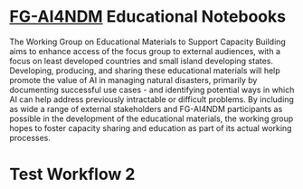 # [FG-AI4NDM](https://www.itu.int/en/ITU-T/focusgroups/ai4ndm/Pages/default.aspx) Educational Notebooks

The Working Group on Educational Materials to Support Capacity Building aims to enhance access of the focus group to external audiences, with a focus on least developed countries and small island developing states. Developing, producing, and sharing these educational materials will help promote the value of AI in managing natural disasters, primarily by documenting successful use cases - and identifying potential ways in which AI can help address previously intractable or difficult problems. By including as wide a range of external stakeholders and FG-AI4NDM participants as possible in the development of the educational materials, the working group hopes to foster capacity sharing and education as part of its actual working processes.

# Test Workflow 2

```{tableofcontents}
```

